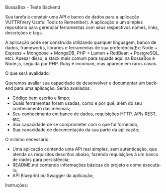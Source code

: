 BossaBox  -  Teste Backend

Sua tarefa é constuir uma API e banco de dados para a aplicação VUTTR(Very Useful Tools to Remember). A aplicação é um simples repositório para gerenciar ferramentas com seus respectivos nomes, links, descrições e tags.

A aplicação pode ser construída utilizando qualquer linguagem, banco de dados, frameworks, libraries e ferramentas de sua preferência(Ex: Node + Express + Mongoose + MongoDB, PHP + Lumen + RedBean + PostgreSQL, etc). Apesar disso, a stack mais comum para squads aqui na BossaBox é Node.js, seguida por PHP. Ruby é incomum, mas aparece em raros casos.

O que será avalidado:

Queremos avaliar sua capacidade de desenvolver e documentar um back-end para uma aplicação. Serão avaliados:
- Código bem escrito e limpo;
- Quais ferramentas foram usadas, como e por quê, além do seu conhecimento das mesmas;
- Seu conhecimento em banco de dados, requisições HTTP, APIs REST, etc;
- Sua capacidade de se comprometer com o que foi fornecido;
- Sua capacidade de documentação da sua parte da aplicação;

O mínimo necessário:

- Uma aplicação contendo uma API real simples, sem autenticação, que atenda os requisitos descritos abaixo, fazendo requisições à um banco de dados para persistência;
- README.md contendo informações básicas do projeto e como executá-lo;
- API Blueprint ou Swagger da aplicação;


Instruções:


